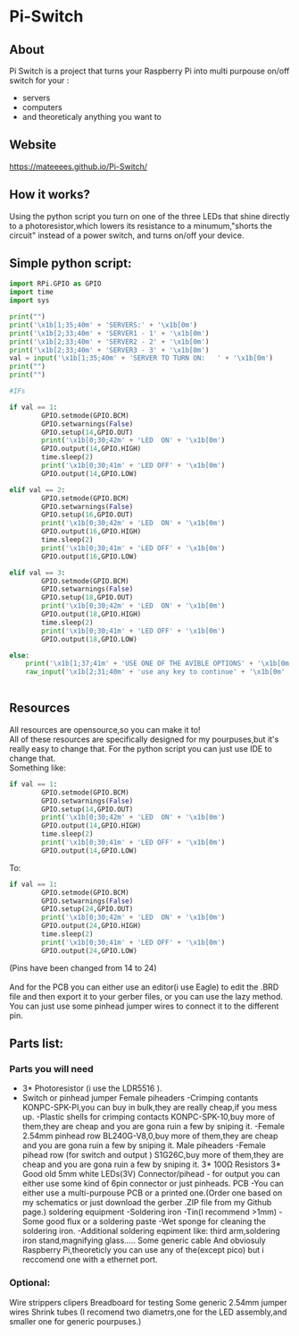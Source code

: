# Pi-Switch
## About
Pi Switch is a project that turns your Raspberry Pi into multi purpouse on/off switch for your : 
* servers
* computers
* and theoreticaly anything you want to
  
  
## Website

https://mateeees.github.io/Pi-Switch/

## How it works?
Using the python script you turn on one of the three LEDs that shine directly to a photoresistor,which lowers its resistance to a minumum,"shorts the circuit" instead of a power switch, and turns on/off your device. 
## Simple python script:

```python
import RPi.GPIO as GPIO
import time
import sys

print("")
print('\x1b[1;35;40m' + 'SERVERS:' + '\x1b[0m')
print('\x1b[2;33;40m' + 'SERVER1 - 1' + '\x1b[0m')
print('\x1b[2;33;40m' + 'SERVER2 - 2' + '\x1b[0m')
print('\x1b[2;33;40m' + 'SERVER3 - 3' + '\x1b[0m')
val = input('\x1b[1;35;40m' + 'SERVER TO TURN ON:   ' + '\x1b[0m')
print("")
print("")

#IFs

if val == 1:
        GPIO.setmode(GPIO.BCM)
        GPIO.setwarnings(False)
        GPIO.setup(14,GPIO.OUT)
        print('\x1b[0;30;42m' + 'LED  ON' + '\x1b[0m')
        GPIO.output(14,GPIO.HIGH)
        time.sleep(2)
        print('\x1b[0;30;41m' + 'LED OFF' + '\x1b[0m')
        GPIO.output(14,GPIO.LOW)

elif val == 2:
        GPIO.setmode(GPIO.BCM)
        GPIO.setwarnings(False)
        GPIO.setup(16,GPIO.OUT)
        print('\x1b[0;30;42m' + 'LED  ON' + '\x1b[0m')
        GPIO.output(16,GPIO.HIGH)
        time.sleep(2)
        print('\x1b[0;30;41m' + 'LED OFF' + '\x1b[0m')
        GPIO.output(16,GPIO.LOW)

elif val == 3:
        GPIO.setmode(GPIO.BCM)
        GPIO.setwarnings(False)
        GPIO.setup(18,GPIO.OUT)
        print('\x1b[0;30;42m' + 'LED  ON' + '\x1b[0m')
        GPIO.output(18,GPIO.HIGH)
        time.sleep(2)
        print('\x1b[0;30;41m' + 'LED OFF' + '\x1b[0m')
        GPIO.output(18,GPIO.LOW)

else:
	print('\x1b[1;37;41m' + 'USE ONE OF THE AVIBLE OPTIONS' + '\x1b[0m')
	raw_input('\x1b[2;31;40m' + 'use any key to continue' + '\x1b[0m'
  
```

## Resources
All resources are opensource,so you can make it to! <br/>
All of these resources are specifically designed for my pourpuses,but it's really easy to change that. For the python script you can just use IDE to change that. <br/>
Something like:
```python
if val == 1:
        GPIO.setmode(GPIO.BCM)
        GPIO.setwarnings(False)
        GPIO.setup(14,GPIO.OUT)
        print('\x1b[0;30;42m' + 'LED  ON' + '\x1b[0m')
        GPIO.output(14,GPIO.HIGH)
        time.sleep(2)
        print('\x1b[0;30;41m' + 'LED OFF' + '\x1b[0m')
        GPIO.output(14,GPIO.LOW)
```
To:
```python
if val == 1:
        GPIO.setmode(GPIO.BCM)
        GPIO.setwarnings(False)
        GPIO.setup(24,GPIO.OUT)
        print('\x1b[0;30;42m' + 'LED  ON' + '\x1b[0m')
        GPIO.output(24,GPIO.HIGH)
        time.sleep(2)
        print('\x1b[0;30;41m' + 'LED OFF' + '\x1b[0m')
        GPIO.output(24,GPIO.LOW)
```
(Pins have been changed from 14 to 24) <br/> <br/>
And for the PCB you can either use an editor(i use Eagle) to edit the .BRD file and then export it to your gerber files, or you can use the lazy method. You can just use some pinhead jumper wires to connect it to the different pin.

## Parts list:

### Parts you will need
* 3* Photoresistor (i use the LDR5516 ).
* Switch or pinhead jumper
Female piheaders
       -Crimping contants KONPC-SPK-PI,you can buy in bulk,they are really cheap,if you mess up.
       -Plastic shells for crimping contacts KONPC-SPK-10,buy more of them,they are cheap and you are gona ruin a few by sniping it.
       -Female 2.54mm pinhead row BL240G-V8,0,buy more of them,they are cheap and you are gona ruin a few by sniping it.
Male piheaders
       -Female pihead row (for switch and output ) S1G26C,buy more of them,they are cheap and you are gona ruin a few by sniping it.
3* 100Ω Resistors
3* Good old 5mm white LEDs(3V)
Connector/pihead - for output you can either use some kind of 6pin connector or just pinheads.
PCB
       -You can either use a multi-purpouse PCB or a printed one.(Order one based on my schematics or just download the gerber .ZIP file from my Github page.)
soldering equipment
       -Soldering iron
       -Tin(I recommend >1mm)
       -Some good flux or a soldering paste
       -Wet sponge for cleaning the soldering iron.
       -Additional soldering eqpiment like: third arm,soldering iron stand,magnifying glass.....
Some generic cable
And obviosuly Raspberry Pi,theoreticly you can use any of the(except pico) but i reccomend one with a ethernet port.

### Optional:

Wire strippers
clipers
Breadboard for testing
Some generic 2.54mm jumper wires
Shrink tubes (I recomend two diametrs,one for the LED assembly,and smaller one for generic pourpuses.)



